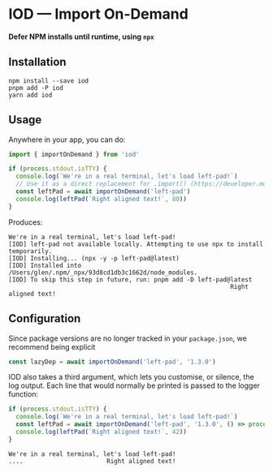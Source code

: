 # IOD — Import On-Demand

**Defer NPM installs until runtime, using `npx`**

## Installation

```
npm install --save iod
pnpm add -P iod
yarn add iod
```

## Usage

Anywhere in your app, you can do:

```ts
import { importOnDemand } from 'iod'

if (process.stdout.isTTY) {
  console.log(`We're in a real terminal, let's load left-pad!`)
  // Use it as a direct replacement for .import() (https://developer.mozilla.org/en-US/docs/Web/JavaScript/Reference/Operators/import)
  const leftPad = await importOnDemand('left-pad')
  console.log(leftPad(`Right aligned text!`, 80))
}
```

Produces:

```
We're in a real terminal, let's load left-pad!
[IOD] left-pad not available locally. Attempting to use npx to install temporarily.
[IOD] Installing... (npx -y -p left-pad@latest)
[IOD] Installed into /Users/glen/.npm/_npx/93d8cd1db3c1662d/node_modules.
[IOD] To skip this step in future, run: pnpm add -D left-pad@latest
                                                             Right aligned text!
```

## Configuration

Since package versions are no longer tracked in your `package.json`, we recommend being explicit

```ts
const lazyDep = await importOnDemand('left-pad', '1.3.0')
```

IOD also takes a third argument, which lets you customise, or silence, the log output. Each line that would normally be printed is passed to the logger function:

```ts
if (process.stdout.isTTY) {
  console.log(`We're in a real terminal, let's load left-pad!`)
  const leftPad = await importOnDemand('left-pad', '1.3.0', () => process.stdout.write('.'))
  console.log(leftPad(`Right aligned text!`, 42))
}
```

```
We're in a real terminal, let's load left-pad!
....                       Right aligned text!
```
